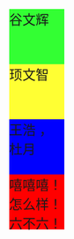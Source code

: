 <!DOCTYPE html>
<html>
<head>
    <meta charset=utf-8>
    <title></title>
    <style>
    div{ width: 100px;
            height: 100px;
            background: red;
            font-size: 24px;
        }
        .xbf{background-color: #33ff33;}
        .too{background-color: #ffff33;}
        .shr{background-color: blue;}
    </style>
    
    
        
</head>
<body>
   <div class="xbf">谷文辉
       
   </div>
      <div class="too">顼文智
       
   </div>
      <div class="shr">王浩 ，杜月
       
   </div>
   <div>
       嘻嘻嘻！怎么样！六不六！
   </div>
</body>
</html>
